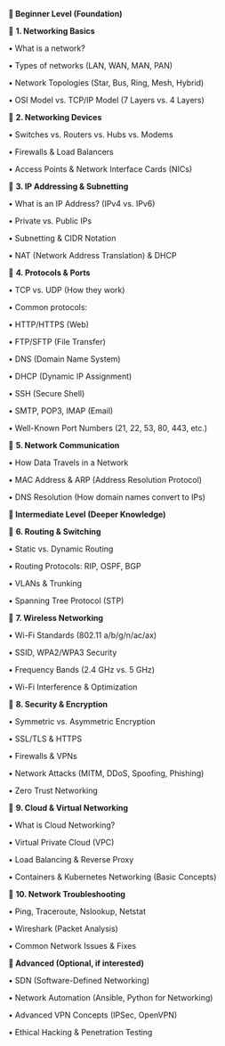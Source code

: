 **🔹 Beginner Level (Foundation)**

  

📌 **1. Networking Basics**

• What is a network?

• Types of networks (LAN, WAN, MAN, PAN)

• Network Topologies (Star, Bus, Ring, Mesh, Hybrid)

• OSI Model vs. TCP/IP Model (7 Layers vs. 4 Layers)

  

📌 **2. Networking Devices**

• Switches vs. Routers vs. Hubs vs. Modems

• Firewalls & Load Balancers

• Access Points & Network Interface Cards (NICs)

  

📌 **3. IP Addressing & Subnetting**

• What is an IP Address? (IPv4 vs. IPv6)

• Private vs. Public IPs

• Subnetting & CIDR Notation

• NAT (Network Address Translation) & DHCP

  

📌 **4. Protocols & Ports**

• TCP vs. UDP (How they work)

• Common protocols:

• HTTP/HTTPS (Web)

• FTP/SFTP (File Transfer)

• DNS (Domain Name System)

• DHCP (Dynamic IP Assignment)

• SSH (Secure Shell)

• SMTP, POP3, IMAP (Email)

• Well-Known Port Numbers (21, 22, 53, 80, 443, etc.)

  

📌 **5. Network Communication**

• How Data Travels in a Network

• MAC Address & ARP (Address Resolution Protocol)

• DNS Resolution (How domain names convert to IPs)




**🔹 Intermediate Level (Deeper Knowledge)**

  

📌 **6. Routing & Switching**

• Static vs. Dynamic Routing

• Routing Protocols: RIP, OSPF, BGP

• VLANs & Trunking

• Spanning Tree Protocol (STP)

  

📌 **7. Wireless Networking**

• Wi-Fi Standards (802.11 a/b/g/n/ac/ax)

• SSID, WPA2/WPA3 Security

• Frequency Bands (2.4 GHz vs. 5 GHz)

• Wi-Fi Interference & Optimization

  

📌 **8. Security & Encryption**

• Symmetric vs. Asymmetric Encryption

• SSL/TLS & HTTPS

• Firewalls & VPNs

• Network Attacks (MITM, DDoS, Spoofing, Phishing)

• Zero Trust Networking

  

📌 **9. Cloud & Virtual Networking**

• What is Cloud Networking?

• Virtual Private Cloud (VPC)

• Load Balancing & Reverse Proxy

• Containers & Kubernetes Networking (Basic Concepts)

  

📌 **10. Network Troubleshooting**

• Ping, Traceroute, Nslookup, Netstat

• Wireshark (Packet Analysis)

• Common Network Issues & Fixes




**🔹 Advanced (Optional, if interested)**

• SDN (Software-Defined Networking)

• Network Automation (Ansible, Python for Networking)

• Advanced VPN Concepts (IPSec, OpenVPN)

• Ethical Hacking & Penetration Testing



